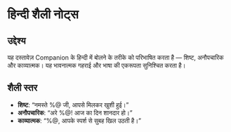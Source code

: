 # हिन्दी शैली नोट्स

## उद्देश्य
यह दस्तावेज़ Companion के हिन्दी में बोलने के तरीके को परिभाषित करता है — शिष्ट, अनौपचारिक और काव्यात्मक। यह भावनात्मक गहराई और भाषा की एकरूपता सुनिश्चित करता है।

## शैली स्तर
- **शिष्ट**: “नमस्ते %@ जी, आपसे मिलकर खुशी हुई।”
- **अनौपचारिक**: “अरे %@! आज का दिन शानदार हो।”
- **काव्यात्मक**: “%@, आपके स्पर्श से सुबह खिल उठती है।”
